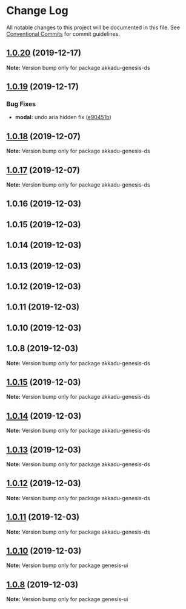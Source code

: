 # Change Log

All notable changes to this project will be documented in this file.
See [Conventional Commits](https://conventionalcommits.org) for commit guidelines.

## [1.0.20](https://github.com/codebender828/kiwi-ui/compare/akkadu-genesis-ds@1.0.19...akkadu-genesis-ds@1.0.20) (2019-12-17)

**Note:** Version bump only for package akkadu-genesis-ds





## [1.0.19](https://github.com/codebender828/kiwi-ui/compare/akkadu-genesis-ds@1.0.18...akkadu-genesis-ds@1.0.19) (2019-12-17)


### Bug Fixes

* **modal:** undo aria hidden fix ([e90451b](https://github.com/codebender828/kiwi-ui/commit/e90451bf53bf7a7f8f8759ead31148881a139958))





## [1.0.18](https://github.com/codebender828/kiwi-ui/compare/akkadu-genesis-ds@1.0.17...akkadu-genesis-ds@1.0.18) (2019-12-07)

**Note:** Version bump only for package akkadu-genesis-ds





## [1.0.17](https://github.com/codebender828/kiwi-ui/compare/akkadu-genesis-ds@1.0.16...akkadu-genesis-ds@1.0.17) (2019-12-07)

**Note:** Version bump only for package akkadu-genesis-ds





## 1.0.16 (2019-12-03)



## 1.0.15 (2019-12-03)



## 1.0.14 (2019-12-03)



## 1.0.13 (2019-12-03)



## 1.0.12 (2019-12-03)



## 1.0.11 (2019-12-03)



## 1.0.10 (2019-12-03)



## 1.0.8 (2019-12-03)

**Note:** Version bump only for package akkadu-genesis-ds





## [1.0.15](https://github.com/codebender828/kiwi-ui/compare/v1.0.14...v1.0.15) (2019-12-03)

**Note:** Version bump only for package akkadu-genesis-ds





## [1.0.14](https://github.com/codebender828/kiwi-ui/compare/v1.0.13...v1.0.14) (2019-12-03)

**Note:** Version bump only for package akkadu-genesis-ds





## [1.0.13](https://github.com/codebender828/kiwi-ui/compare/v1.0.12...v1.0.13) (2019-12-03)

**Note:** Version bump only for package akkadu-genesis-ds





## [1.0.12](https://github.com/codebender828/kiwi-ui/compare/v1.0.11...v1.0.12) (2019-12-03)

**Note:** Version bump only for package akkadu-genesis-ds





## [1.0.11](https://github.com/codebender828/kiwi-ui/compare/v1.0.10...v1.0.11) (2019-12-03)

**Note:** Version bump only for package akkadu-genesis-ds





## [1.0.10](https://github.com/codebender828/kiwi-ui/compare/v1.0.9...v1.0.10) (2019-12-03)

**Note:** Version bump only for package genesis-ui





## [1.0.8](https://github.com/codebender828/kiwi-ui/compare/v1.0.7...v1.0.8) (2019-12-03)

**Note:** Version bump only for package genesis-ui
